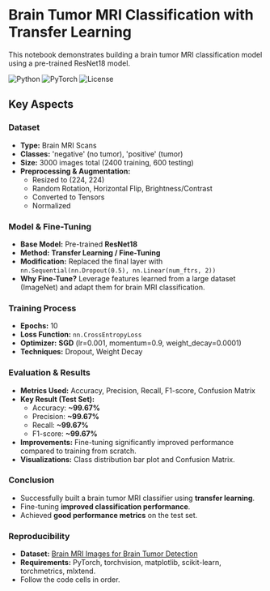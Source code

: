 # Brain Tumor MRI Classification with Transfer Learning

This notebook demonstrates building a brain tumor MRI classification model using a pre-trained ResNet18 model.

![Python](https://img.shields.io/badge/Python-3.7+-blue.svg)
![PyTorch](https://img.shields.io/badge/PyTorch-1.10+-red.svg)
![License](https://img.shields.io/badge/License-MIT-yellow.svg)

## Key Aspects

### Dataset

*   **Type:** Brain MRI Scans
*   **Classes:** 'negative' (no tumor), 'positive' (tumor)
*   **Size:** 3000 images total (2400 training, 600 testing)
*   **Preprocessing & Augmentation:**
    *   Resized to (224, 224)
    *   Random Rotation, Horizontal Flip, Brightness/Contrast
    *   Converted to Tensors
    *   Normalized

### Model & Fine-Tuning

*   **Base Model:** Pre-trained **ResNet18**
*   **Method:** **Transfer Learning / Fine-Tuning**
*   **Modification:** Replaced the final layer with `nn.Sequential(nn.Dropout(0.5), nn.Linear(num_ftrs, 2))`
*   **Why Fine-Tune?** Leverage features learned from a large dataset (ImageNet) and adapt them for brain MRI classification.

### Training Process

*   **Epochs:** 10
*   **Loss Function:** `nn.CrossEntropyLoss`
*   **Optimizer:** **SGD** (lr=0.001, momentum=0.9, weight_decay=0.0001)
*   **Techniques:** Dropout, Weight Decay

### Evaluation & Results

*   **Metrics Used:** Accuracy, Precision, Recall, F1-score, Confusion Matrix
*   **Key Result (Test Set):**
    *   Accuracy: **~99.67%**
    *   Precision: **~99.67%**
    *   Recall: **~99.67%**
    *   F1-score: **~99.67%**
*   **Improvements:** Fine-tuning significantly improved performance compared to training from scratch.
*   **Visualizations:** Class distribution bar plot and Confusion Matrix.

### Conclusion

*   Successfully built a brain tumor MRI classifier using **transfer learning**.
*   Fine-tuning **improved classification performance**.
*   Achieved **good performance metrics** on the test set.

### Reproducibility

*   **Dataset:** [Brain MRI Images for Brain Tumor Detection](https://www.kaggle.com/datasets/navoneel/brain-mri-images-for-brain-tumor-detection)
*   **Requirements:** PyTorch, torchvision, matplotlib, scikit-learn, torchmetrics, mlxtend.
*   Follow the code cells in order.
